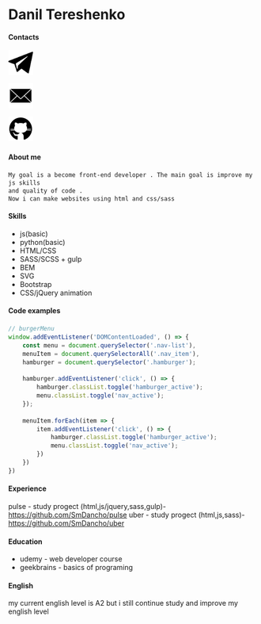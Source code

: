 # Danil Tereshenko

#### Contacts

[<img src="icons/telegram.png" alt="telegram" width="50"/>](https://t.me/aswellsmith)

[<img src="icons/email.png" alt="telegram" width="50"/>](mailto:dantereshenko69@gmail.com)

[<img src="icons/github.png" alt="telegram" width="50"/>](https://github.com/SmDancho)



#### About me
    My goal is a become front-end developer . The main goal is improve my js skills
    and quality of code . 
    Now i can make websites using html and css/sass 
#### Skills
- js(basic)
- python(basic)
- HTML/CSS
- SASS/SCSS + gulp
- BEM
- SVG
- Bootstrap
- CSS/jQuery animation

#### Code examples

```JavaScript
// burgerMenu
window.addEventListener('DOMContentLoaded', () => {
    const menu = document.querySelector('.nav-list'),
    menuItem = document.querySelectorAll('.nav_item'),
    hamburger = document.querySelector('.hamburger');

    hamburger.addEventListener('click', () => {
        hamburger.classList.toggle('hamburger_active');
        menu.classList.toggle('nav_active');
    });

    menuItem.forEach(item => {
        item.addEventListener('click', () => {
            hamburger.classList.toggle('hamburger_active');
            menu.classList.toggle('nav_active');
        })
    })
})
```

#### Experience
pulse - study progect (html,js/jquery,sass,gulp)- https://github.com/SmDancho/pulse
uber - study progect (html,js,sass)- https://github.com/SmDancho/uber

#### Education
- udemy - web developer course 
- geekbrains - basics of programing  
#### English

my current english level is A2 but i still continue study and improve my english level